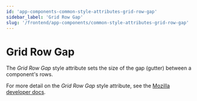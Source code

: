 ```yaml
---
id: 'app-components-common-style-attributes-grid-row-gap'
sidebar_label: 'Grid Row Gap'
slug: '/frontend/app-components/common-style-attributes-grid-row-gap'
---
```

# Grid Row Gap
The *Grid Row Gap* style attribute sets the size of the gap (gutter) between a component's rows. 

For more detail on the *Grid Row Gap* style attribute, see the [Mozilla developer docs](https://developer.mozilla.org/en-US/docs/Web/CSS/row-gap).